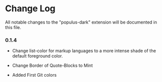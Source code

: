 # Change Log

All notable changes to the "populus-dark" extension will be documented in this file.

### 0.1.4
- Change list-color for markup languages to a more intense shade of the default foreground color.

- Change Border of Quote-Blocks to Mint

- Added First Git colors
